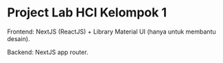 # Project Lab HCI Kelompok 1

Frontend: NextJS (ReactJS) + Library Material UI (hanya untuk membantu desain).

Backend: NextJS app router.
